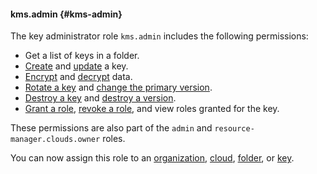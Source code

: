 #### kms.admin {#kms-admin}

The key administrator role `kms.admin` includes the following permissions:

* Get a list of keys in a folder.
* [Create](../kms/operations/key.md#create) and [update](../kms/operations/key.md#update) a key.
* [Encrypt](../kms/operations/encryption.md#encryption) and [decrypt](../kms/operations/encryption.md#decryption) data.
* [Rotate a key](../kms/operations/key.md#rotate) and [change the primary version](../kms/operations/version.md#make-primary).
* [Destroy a key](../kms/operations/key.md#delete) and [destroy a version](../kms/operations/version.md#delete).
* [Grant a role](../iam/operations/roles/grant.md), [revoke a role](../iam/operations/roles/revoke.md), and view roles granted for the key.

These permissions are also part of the `admin` and `resource-manager.clouds.owner` roles.

You can now assign this role to an [organization](../organization/), [cloud](../resource-manager/concepts/resources-hierarchy.md#cloud), [folder](../resource-manager/concepts/resources-hierarchy.md#folder), or [key](../kms/concepts/key).
